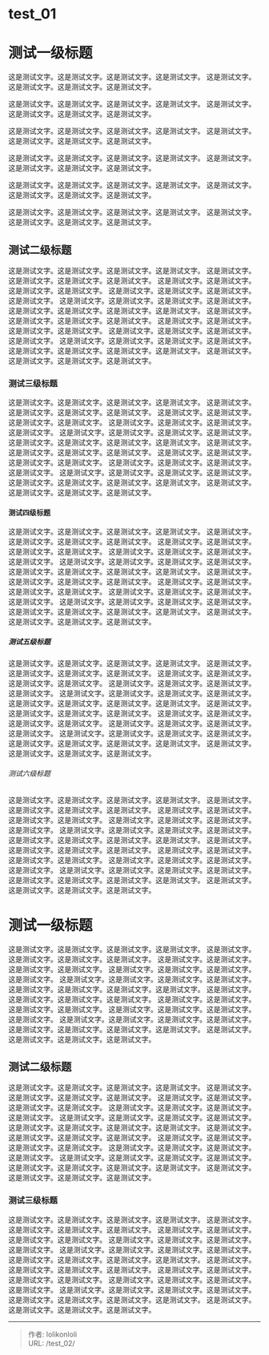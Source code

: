 # test_01

# 测试一级标题

这是测试文字。这是测试文字。这是测试文字。这是测试文字。
这是测试文字。这是测试文字。这是测试文字。这是测试文字。

这是测试文字。这是测试文字。这是测试文字。这是测试文字。
这是测试文字。这是测试文字。这是测试文字。这是测试文字。

这是测试文字。这是测试文字。这是测试文字。这是测试文字。
这是测试文字。这是测试文字。这是测试文字。这是测试文字。

这是测试文字。这是测试文字。这是测试文字。这是测试文字。
这是测试文字。这是测试文字。这是测试文字。这是测试文字。

这是测试文字。这是测试文字。这是测试文字。这是测试文字。
这是测试文字。这是测试文字。这是测试文字。这是测试文字。

这是测试文字。这是测试文字。这是测试文字。这是测试文字。
这是测试文字。这是测试文字。这是测试文字。这是测试文字。

## 测试二级标题

这是测试文字。这是测试文字。这是测试文字。这是测试文字。
这是测试文字。这是测试文字。这是测试文字。这是测试文字。
这是测试文字。这是测试文字。这是测试文字。这是测试文字。
这是测试文字。这是测试文字。这是测试文字。这是测试文字。
这是测试文字。这是测试文字。这是测试文字。这是测试文字。
这是测试文字。这是测试文字。这是测试文字。这是测试文字。
这是测试文字。这是测试文字。这是测试文字。这是测试文字。
这是测试文字。这是测试文字。这是测试文字。这是测试文字。
这是测试文字。这是测试文字。这是测试文字。这是测试文字。
这是测试文字。这是测试文字。这是测试文字。这是测试文字。
这是测试文字。这是测试文字。这是测试文字。这是测试文字。
这是测试文字。这是测试文字。这是测试文字。这是测试文字。

### 测试三级标题

这是测试文字。这是测试文字。这是测试文字。这是测试文字。
这是测试文字。这是测试文字。这是测试文字。这是测试文字。
这是测试文字。这是测试文字。这是测试文字。这是测试文字。
这是测试文字。这是测试文字。这是测试文字。这是测试文字。
这是测试文字。这是测试文字。这是测试文字。这是测试文字。
这是测试文字。这是测试文字。这是测试文字。这是测试文字。
这是测试文字。这是测试文字。这是测试文字。这是测试文字。
这是测试文字。这是测试文字。这是测试文字。这是测试文字。
这是测试文字。这是测试文字。这是测试文字。这是测试文字。
这是测试文字。这是测试文字。这是测试文字。这是测试文字。
这是测试文字。这是测试文字。这是测试文字。这是测试文字。
这是测试文字。这是测试文字。这是测试文字。这是测试文字。

#### 测试四级标题

这是测试文字。这是测试文字。这是测试文字。这是测试文字。
这是测试文字。这是测试文字。这是测试文字。这是测试文字。
这是测试文字。这是测试文字。这是测试文字。这是测试文字。
这是测试文字。这是测试文字。这是测试文字。这是测试文字。
这是测试文字。这是测试文字。这是测试文字。这是测试文字。
这是测试文字。这是测试文字。这是测试文字。这是测试文字。
这是测试文字。这是测试文字。这是测试文字。这是测试文字。
这是测试文字。这是测试文字。这是测试文字。这是测试文字。
这是测试文字。这是测试文字。这是测试文字。这是测试文字。
这是测试文字。这是测试文字。这是测试文字。这是测试文字。
这是测试文字。这是测试文字。这是测试文字。这是测试文字。
这是测试文字。这是测试文字。这是测试文字。这是测试文字。

##### 测试五级标题

这是测试文字。这是测试文字。这是测试文字。这是测试文字。
这是测试文字。这是测试文字。这是测试文字。这是测试文字。
这是测试文字。这是测试文字。这是测试文字。这是测试文字。
这是测试文字。这是测试文字。这是测试文字。这是测试文字。
这是测试文字。这是测试文字。这是测试文字。这是测试文字。
这是测试文字。这是测试文字。这是测试文字。这是测试文字。
这是测试文字。这是测试文字。这是测试文字。这是测试文字。
这是测试文字。这是测试文字。这是测试文字。这是测试文字。
这是测试文字。这是测试文字。这是测试文字。这是测试文字。
这是测试文字。这是测试文字。这是测试文字。这是测试文字。
这是测试文字。这是测试文字。这是测试文字。这是测试文字。
这是测试文字。这是测试文字。这是测试文字。这是测试文字。

###### 测试六级标题

这是测试文字。这是测试文字。这是测试文字。这是测试文字。
这是测试文字。这是测试文字。这是测试文字。这是测试文字。
这是测试文字。这是测试文字。这是测试文字。这是测试文字。
这是测试文字。这是测试文字。这是测试文字。这是测试文字。
这是测试文字。这是测试文字。这是测试文字。这是测试文字。
这是测试文字。这是测试文字。这是测试文字。这是测试文字。
这是测试文字。这是测试文字。这是测试文字。这是测试文字。
这是测试文字。这是测试文字。这是测试文字。这是测试文字。
这是测试文字。这是测试文字。这是测试文字。这是测试文字。
这是测试文字。这是测试文字。这是测试文字。这是测试文字。
这是测试文字。这是测试文字。这是测试文字。这是测试文字。
这是测试文字。这是测试文字。这是测试文字。这是测试文字。

# 测试一级标题

这是测试文字。这是测试文字。这是测试文字。这是测试文字。
这是测试文字。这是测试文字。这是测试文字。这是测试文字。
这是测试文字。这是测试文字。这是测试文字。这是测试文字。
这是测试文字。这是测试文字。这是测试文字。这是测试文字。
这是测试文字。这是测试文字。这是测试文字。这是测试文字。
这是测试文字。这是测试文字。这是测试文字。这是测试文字。
这是测试文字。这是测试文字。这是测试文字。这是测试文字。
这是测试文字。这是测试文字。这是测试文字。这是测试文字。
这是测试文字。这是测试文字。这是测试文字。这是测试文字。
这是测试文字。这是测试文字。这是测试文字。这是测试文字。
这是测试文字。这是测试文字。这是测试文字。这是测试文字。
这是测试文字。这是测试文字。这是测试文字。这是测试文字。

## 测试二级标题

这是测试文字。这是测试文字。这是测试文字。这是测试文字。
这是测试文字。这是测试文字。这是测试文字。这是测试文字。
这是测试文字。这是测试文字。这是测试文字。这是测试文字。
这是测试文字。这是测试文字。这是测试文字。这是测试文字。
这是测试文字。这是测试文字。这是测试文字。这是测试文字。
这是测试文字。这是测试文字。这是测试文字。这是测试文字。
这是测试文字。这是测试文字。这是测试文字。这是测试文字。
这是测试文字。这是测试文字。这是测试文字。这是测试文字。
这是测试文字。这是测试文字。这是测试文字。这是测试文字。
这是测试文字。这是测试文字。这是测试文字。这是测试文字。
这是测试文字。这是测试文字。这是测试文字。这是测试文字。
这是测试文字。这是测试文字。这是测试文字。这是测试文字。

### 测试三级标题

这是测试文字。这是测试文字。这是测试文字。这是测试文字。
这是测试文字。这是测试文字。这是测试文字。这是测试文字。
这是测试文字。这是测试文字。这是测试文字。这是测试文字。
这是测试文字。这是测试文字。这是测试文字。这是测试文字。
这是测试文字。这是测试文字。这是测试文字。这是测试文字。
这是测试文字。这是测试文字。这是测试文字。这是测试文字。
这是测试文字。这是测试文字。这是测试文字。这是测试文字。
这是测试文字。这是测试文字。这是测试文字。这是测试文字。
这是测试文字。这是测试文字。这是测试文字。这是测试文字。
这是测试文字。这是测试文字。这是测试文字。这是测试文字。
这是测试文字。这是测试文字。这是测试文字。这是测试文字。
这是测试文字。这是测试文字。这是测试文字。这是测试文字。


---

> 作者: lolikonloli  
> URL: /test_02/  

